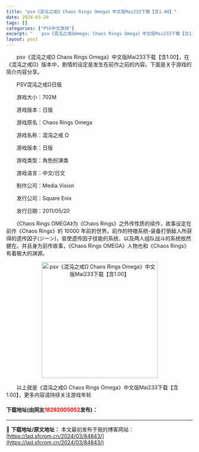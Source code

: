 ```yaml
---
title: "psv《混沌之戒Ω Chaos Rings Omega》中文版Mai233下载【含1.00】"
date: 2024-03-29
tags: []
categories: ["PSV中文游戏"]
excerpt: "　　psv《混沌之戒&Omega; Chaos Rings Omega》中文版Mai233下载【含1.00】，在《混沌之戒&Omega;》版本中，剧情的设定是发生在前作之前的内容。下面是关于游戏的简介内容分享。 　　PSV混沌之戒&Omega;日版 　　游戏大小：702M 　　游戏版本：日版 　　游&hellip;"
layout: post
---
```


 <p>　　psv《混沌之戒&Omega; Chaos Rings Omega》中文版Mai233下载【含1.00】，在《混沌之戒&Omega;》版本中，剧情的设定是发生在前作之前的内容。下面是关于游戏的简介内容分享。</p> <p>　　PSV混沌之戒&Omega;日版</p> <p>　　游戏大小：702M</p> <p>　　游戏版本：日版</p> <p>　　游戏原名：Chaos Rings Omega</p> <p>　　游戏名称：混沌之戒 &Omega;</p> <p>　　游戏版本：日版</p> <p>　　游戏类型：角色扮演类</p> <p>　　游戏语言：中文/日文</p> <p>　　制作公司：Media.Vision</p> <p>　　发行公司：Square Enix</p> <p>　　发行日期：2011/05/20</p> <p>　　《Chaos Rings OMEGA》为《Chaos Rings》之外传性质的续作，故事设定在前作《Chaos Rings》的 10000 年前的世界。前作的特徵系统-装备打倒敌人所获得的遗传因子(ジーン)，驱使遗传因子技能的系统、以及两人组队战斗的系统依然健在。并且身为前传故事，《Chaos Rings OMEGA》人物也和《Chaos Rings》有着极大的渊源。</p> <p align="center"><img align="" border="0" src="https://lad.sfcrom.cn/wp-content/uploads/2024/03/20240329_660672080ec80.jpg" width="313" alt="psv《混沌之戒Ω Chaos Rings Omega》中文版Mai233下载【含1.00】" /></p> <p>　　以上就是《混沌之戒&Omega; Chaos Rings Omega》中文版Mai233下载【含1.00】，更多内容请持续关注游戏年轮</p> <p><h4>下载地址(由网友<font color="red">18292005052</font>发布)：</h4></p> 

---
📖 **下载地址/原文地址：** 本文最初发布于我的博客网站：[https://lad.sfcrom.cn/2024/03/84843/](https://lad.sfcrom.cn/2024/03/84843/)
